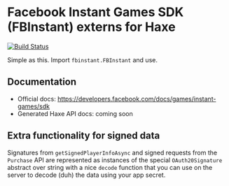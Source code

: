 # Facebook Instant Games SDK (FBInstant) externs for Haxe

[![Build Status](https://travis-ci.org/nadako/hxfbinstant.svg?branch=master)](https://travis-ci.org/nadako/hxfbinstant)

Simple as this. Import `fbinstant.FBInstant` and use.

## Documentation

 * Official docs: https://developers.facebook.com/docs/games/instant-games/sdk
 * Generated Haxe API docs: coming soon

## Extra functionality for signed data

Signatures from `getSignedPlayerInfoAsync` and signed requests from the `Purchase` API are represented as instances
of the special `OAuth20Signature` abstract over string with a nice `decode` function that you can use on the server
to decode (duh) the data using your app secret.

